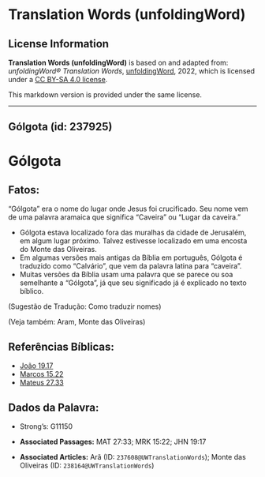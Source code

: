 # Translation Words (unfoldingWord)

## License Information

**Translation Words (unfoldingWord)** is based on and adapted from: _unfoldingWord® Translation Words_, [unfoldingWord](https://unfoldingword.org/utw), 2022, which is licensed under a [CC BY-SA 4.0 license](https://creativecommons.org/licenses/by-sa/4.0/legalcode.en).

This markdown version is provided under the same license.



--------------------------------

## Gólgota (id: 237925)

Gólgota
=======

Fatos:
------

“Gólgota” era o nome do lugar onde Jesus foi crucificado. Seu nome vem de uma palavra aramaica que significa “Caveira” ou “Lugar da caveira.”

* Gólgota estava localizado fora das muralhas da cidade de Jerusalém, em algum lugar próximo. Talvez estivesse localizado em uma encosta do Monte das Oliveiras.
* Em algumas versões mais antigas da Bíblia em português, Gólgota é traduzido como “Calvário”, que vem da palavra latina para “caveira”.
* Muitas versões da Bíblia usam uma palavra que se parece ou soa semelhante a “Gólgota”, já que seu significado já é explicado no texto bíblico.

(Sugestão de Tradução: Como traduzir nomes)

(Veja também: Aram, Monte das Oliveiras)

Referências Bíblicas:
---------------------

* [João 19\.17](https://ref.ly/John19:17)
* [Marcos 15\.22](https://ref.ly/Mark15:22)
* [Mateus 27\.33](https://ref.ly/Matt27:33)

Dados da Palavra:
-----------------

* Strong’s: G11150

* **Associated Passages:** MAT 27:33; MRK 15:22; JHN 19:17
* **Associated Articles:** Arã (ID: `237608@UWTranslationWords`); Monte das Oliveiras (ID: `238164@UWTranslationWords`)

